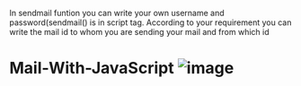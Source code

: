 In sendmail funtion you can write your own username and password(sendmail() is in script tag. According to your requirement you can write the mail id to whom you are sending your mail and from which id  
# Mail-With-JavaScript ![image](https://user-images.githubusercontent.com/49555360/111600471-75535700-87f7-11eb-9d67-fbea191b9547.png)
